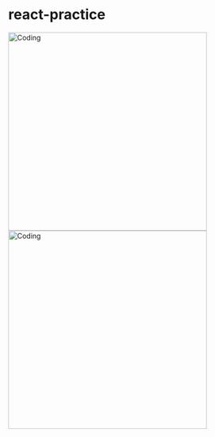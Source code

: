 # react-practice
<img align="left" alt="Coding" width="400" src="[https://user-images.githubusercontent.com/108051005/222510624-1268e90b-ce93-4e25-bc8f-4356d5cb9f70](https://user-images.githubusercontent.com/108051005/222510624-1268e90b-ce93-4e25-bc8f-4356d5cb9f70.PNG)">
<img align="left" alt="Coding" width="400" src="https://camo.githubusercontent.com/c1dcb74cc1c1835b1d716f5051499a2814c683c806b15f04b0eba492863703e9/68747470733a2f2f63646e2e6472696262626c652e636f6d2f75736572732f3733303730332f73637265656e73686f74732f363538313234332f6176656e746f2e676966">

